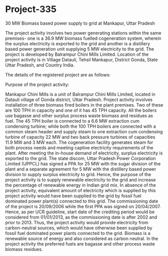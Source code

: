 # Project-335
30 MW Biomass based power supply to grid at Mankapur, Uttar Pradesh

The project activity involves two power generating stations within the same premises- one is a 36.9
MW biomass fuelled cogeneration system, wherein the surplus electricity is exported to the grid and
another is a distillery based power generation unit supplying 5 MW electricity to the grid. The project
is developed by Balrampur Chini Mills Limited. Location of the project activity is in Village Datauli,
Tehsil Mankapur, District Gonda, State Uttar Pradesh, and Country India.


The details of the registered project are as follows:

Purpose of the project activity:

Mankapur Chini Mills is a unit of Balrampur Chini Mills Limited, located in Datauli village of Gonda
district, Uttar Pradesh. Project activity involves installation of three biomass fired boilers in the plant
premises. Two of these are 100 TPH in capacity and one of it has 45 TPH capacity. All the boilers use
bagasse and other surplus process waste biomass and residues as fuel. The 45 TPH boiler is connected
to a 6.6 MW extraction cum condensing turbine; while both the 100 TPH boilers are connected with
a common steam header and supply steam to one extraction cum condensing turbine of capacity 22
MW and two back pressure turbines of capacities 11.9 MW and 3 MW each. The cogeneration facility
generates steam for both process needs and meeting captive electricity requirements of the plant. After
meeting the in-house demand of electricity, surplus electricity is exported to the grid. The state
discom, Uttar Pradesh Power Corporation Limited (UPPCL) has signed a PPA for 25 MW with the
sugar division of the plant and a separate agreement for 5 MW with the distillery based power division
to supply surplus electricity to grid. Hence, the purpose of the project activity is to supply renewable
electricity to the grid and increase the percentage of renewable energy in Indian grid mix.
In absence of the project activity, equivalent amount of electricity which is supplied by this project
activity would have been supplied to the grid by fossil fuel dominated power plant(s) connected to
this grid. The commissioning date of the project is 20/09/2006 while the first PPA was signed on
20/04/2007. Hence, as per UCR guideline, start date of the crediting period would be considered from
01/01/2013, as the commissioning date is after 2002 and prior to 2013.
Thus, the project activity would provide electricity from carbon-neutral sources, which would have
otherwise been supplied by fossil fuel dominated power plants connected to the grid. Biomass is a
renewable source of energy and also considered as carbon neutral. In the project activity the preferred
fuels are bagasse and other process waste biomass residues. 
